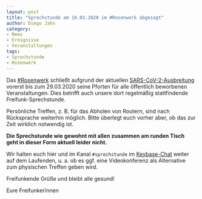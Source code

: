```yaml
---
layout: post
title: "Sprechstunde am 16.03.2020 im #Rosenwerk abgesagt"
author: Diego Jahn
category:
- News
- Ereignisse
- Veranstaltungen
tags:
- Sprechstunde
- Rosenwerk
---
```

Das [#Rosenwerk](https://konglomerat.org/) schließt aufgrund der aktuellen [SARS-CoV-2-Ausbreitung](https://www.rki.de/DE/Content/InfAZ/N/Neuartiges_Coronavirus/nCoV_node.html) vorerst bis zum 29.03.2020 seine Pforten für alle öffentlich beworbenen Veranstaltungen. Dies betrifft auch unsere dort regelmäßig stattfindende Freifunk-Sprechstunde.

Persönliche Treffen, z. B. für das Abholen von Routern, sind nach Rücksprache weiterhin möglich. Bitte überlegt euch vorher aber, ob das zur Zeit wirklich notwendig ist.

**Die Sprechstunde wie gewohnt mit allen zusammen am runden Tisch geht in dieser Form aktuell leider nicht.**

Wir halten euch hier und im Kanal ```#sprechstunde``` im [Keybase-Chat](https://keybase.io/team/freifunk_dresden/) weiter auf dem Laufenden, u. a. ob es ggf. eine Videokonferenz als Alternative zum physischen Treffen geben wird.

Freifunkende Grüße und bleibt alle gesund!

Eure Freifunkerïnnen
